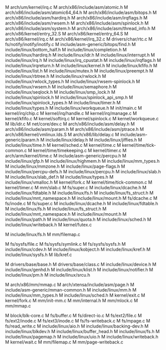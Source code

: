 M       arch/um/kernel/irq.c
M       arch/x86/include/asm/atomic.h
M       arch/x86/include/asm/atomic64_64.h
M       arch/x86/include/asm/bitops.h
M       arch/x86/include/asm/hardirq.h
M       arch/x86/include/asm/irqflags.h
M       arch/x86/include/asm/rwsem.h
M       arch/x86/include/asm/spinlock.h
M       arch/x86/include/asm/system.h
M       arch/x86/include/asm/thread_info.h
M       arch/x86/kernel/entry_32.S
M       arch/x86/kernel/entry_64.S
M       arch/x86/kernel/irq.c
M       arch/x86/kernel/irq_32.c
M       drivers/char/rtc.c
M       fs/notify/inotify/inotify.c
M       include/asm-generic/bitops/find.h
M       include/linux/bottom_half.h
M       include/linux/completion.h
M       include/linux/hardirq.h
M       include/linux/idr.h
M       include/linux/interrupt.h
M       include/linux/irq.h
M       include/linux/irq_cpustat.h
M       include/linux/irqflags.h
M       include/linux/irqreturn.h
M       include/linux/kernel.h
M       include/linux/kfifo.h
M       include/linux/list.h
M       include/linux/mutex.h
M       include/linux/preempt.h
M       include/linux/rbtree.h
M       include/linux/rwlock.h
M       include/linux/rwlock_types.h
M       include/linux/rwsem-spinlock.h
M       include/linux/rwsem.h
M       include/linux/semaphore.h
M       include/linux/seqlock.h
M       include/linux/smp_lock.h
M       include/linux/spinlock.h
M       include/linux/spinlock_api_smp.h
M       include/linux/spinlock_types.h
M       include/linux/timer.h
M       include/linux/types.h
M       include/linux/workqueue.h
M       init/main.c
M       kernel/irq/chip.c
M       kernel/irq/handle.c
M       kernel/irq/manage.c
M       kernel/kfifo.c
M       kernel/softirq.c
M       kernel/spinlock.c
M       kernel/workqueue.c
M       lib/idr.c
M       net/core/dev.c
M       arch/x86/include/asm/delay.h
M       arch/x86/include/asm/param.h
M       arch/x86/include/asm/ptrace.h
M       arch/x86/kernel/vmlinux.lds.S
M       arch/x86/lib/delay.c
M       include/asm-generic/param.h
M       include/linux/delay.h
M       include/linux/jiffies.h
M       include/linux/time.h
M       kernel/sched.c
M       kernel/time.c
M       kernel/time/tick-common.c
M       kernel/time/timekeeping.c
M       kernel/timer.c
M       arch/arm/kernel/time.c
M       include/asm-generic/percpu.h
M       include/linux/gfp.h
M       include/linux/highmem.h
M       include/linux/mm_types.h
M       include/linux/mmzone.h
M       include/linux/page-flags.h
M       include/linux/percpu-defs.h
M       include/linux/percpu.h
M       include/linux/slab.h
M       include/linux/slab_def.h
M       include/linux/types.h
M       include/linux/vmalloc.h
M       kernel/fork.c
M       kernel/time/tick-common.c
M       kernel/timer.c
M       mm/slab.c
M       fs/super.c
M       include/linux/dcache.h
M       include/linux/fdtable.h
M       include/linux/fs.h
M       include/linux/fs_struct.h
M       include/linux/mnt_namespace.h
M       include/linux/mount.h
M       fs/dcache.c
M       fs/inode.c
M       fs/super.c
M       include/linux/dcache.h
M       include/linux/fdtable.h
M       include/linux/fs.h
M       include/linux/fs_struct.h
M       include/linux/mnt_namespace.h
M       include/linux/mount.h
M       include/linux/path.h
M       include/linux/quota.h
M       include/linux/sched.h
M       include/linux/writeback.h
M       kernel/futex.c

M       include/linux/fs.h
M       mm/filemap.c

M       fs/sysfs/file.c
M       fs/sysfs/symlink.c
M       fs/sysfs/sysfs.h
M       include/linux/cdev.h
M       include/linux/kobject.h
M       include/linux/kref.h
M       include/linux/sysfs.h
M       lib/kref.c

M       drivers/base/base.h
M       drivers/base/class.c
M       include/linux/device.h
M       include/linux/genhd.h
M       include/linux/klist.h
M       include/linux/notifier.h
M       include/linux/pm.h
M       include/linux/srcu.h

M       arch/x86/mm/mmap.c
M       arch/xtensa/include/asm/page.h
M       include/asm-generic/mman-common.h
M       include/linux/mm.h
M       include/linux/mm_types.h
M       include/linux/sched.h
M       kernel/exit.c
M       kernel/fork.c
M       mm/init-mm.c
M       mm/internal.h
M       mm/mlock.c
M       mm/mmap.c

M       block/blk-core.c
M       fs/buffer.c
M       fs/direct-io.c
M       fs/ext2/file.c
M       fs/ext2/inode.c
M       fs/ext3/inode.c
M       fs/fs-writeback.c
M       fs/mpage.c
M       fs/read_write.c
M       include/linux/aio.h
M       include/linux/backing-dev.h
M       include/linux/blkdev.h
M       include/linux/buffer_head.h
M       include/linux/fs.h
M       include/linux/pagemap.h
M       include/linux/uio.h
M       include/linux/writeback.h
M       kernel/wait.c
M       mm/filemap.c
M       mm/page-writeback.c